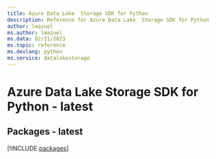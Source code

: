 ```yaml
---
title: Azure Data Lake  Storage SDK for Python
description: Reference for Azure Data Lake  Storage SDK for Python
author: lmazuel
ms.author: lmazuel
ms.data: 02/21/2023
ms.topic: reference
ms.devlang: python
ms.service: datalakestorage
---
```

# Azure Data Lake  Storage SDK for Python - latest
## Packages - latest
[!INCLUDE [packages](data-lake--storage-index.md)]